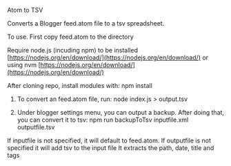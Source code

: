 Atom to TSV

Converts a Blogger feed.atom file to a tsv spreadsheet.

To use. First copy feed.atom to the directory

Require node.js (incuding npm) to be installed
[https://nodejs.org/en/download/](https://nodejs.org/en/download/)
or using nvm
[https://nodejs.org/en/download/](https://nodejs.org/en/download/)


After cloning repo, install modules with:
	npm install

1. To convert an feed.atom file, run:
	node index.js > output.tsv

2. Under blogger settings menu, you can output a backup. After doing that, you can convert it to tsv:
	npm run backupToTsv inputfile.xml outputfile.tsv

If inputfile is not specified, it will default to feed.atom.
If outputfile is not specified it will add tsv to the input file
It extracts the path, date, title and tags
